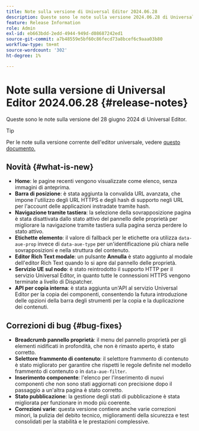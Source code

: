 ```yaml
---
title: Note sulla versione di Universal Editor 2024.06.28
description: Queste sono le note sulla versione 2024.06.28 di Universal Editor.
feature: Release Information
role: Admin
exl-id: eb663bdd-2edd-4944-949d-d08687242ed1
source-git-commit: a7b48559e5bf60c86fecd73a8bcef6c9aaa03b80
workflow-type: tm+mt
source-wordcount: '302'
ht-degree: 1%

---
```


# Note sulla versione di Universal Editor 2024.06.28 {#release-notes}

Queste sono le note sulla versione del 28 giugno 2024 di Universal Editor.

>[!TIP]
>
>Per le note sulla versione corrente dell&#39;editor universale, vedere [questo documento.](/help/release-notes/universal-editor/current.md)

## Novità {#what-is-new}

* **Home**: le pagine recenti vengono visualizzate come elenco, senza immagini di anteprima.
* **Barra di posizione**: è stata aggiunta la convalida URL avanzata, che impone l&#39;utilizzo degli URL HTTPS e degli hash di supporto negli URL per l&#39;account delle applicazioni instradate tramite hash.
* **Navigazione tramite tastiera**: la selezione della sovrapposizione pagina è stata disattivata dallo stato attivo del pannello delle proprietà per migliorare la navigazione tramite tastiera sulla pagina senza perdere lo stato attivo.
* **Etichette elemento**: il valore di fallback per le etichette ora utilizza `data-aue-prop` invece di `data-aue-type` per un&#39;identificazione più chiara nelle sovrapposizioni e nella struttura del contenuto.
* **Editor Rich Text modale**: un pulsante **Annulla** è stato aggiunto al modale dell&#39;editor Rich Text quando lo si apre dal pannello delle proprietà.
* **Servizio UE sul nodo**: è stato reintrodotto il supporto HTTP per il servizio Universal Editor, in quanto tutte le connessioni HTTPS vengono terminate a livello di Dispatcher.
* **API per copia interna**: è stata aggiunta un&#39;API al servizio Universal Editor per la copia dei componenti, consentendo la futura introduzione delle opzioni della barra degli strumenti per la copia e la duplicazione dei contenuti.

## Correzioni di bug {#bug-fixes}

* **Breadcrumb pannello proprietà**: il menu del pannello proprietà per gli elementi nidificati in profondità, che non è rimasto aperto, è stato corretto.
* **Selettore frammento di contenuto**: il selettore frammento di contenuto è stato migliorato per garantire che rispetti le regole definite nel modello frammento di contenuto o in `data-aue-filter`.
* **Inserimento componente**: l&#39;elenco per l&#39;inserimento di nuovi componenti che non sono stati aggiornati con precisione dopo il passaggio a un&#39;altra pagina è stato corretto.
* **Stato pubblicazione**: la gestione degli stati di pubblicazione è stata migliorata per funzionare in modo più coerente.
* **Correzioni varie**: questa versione contiene anche varie correzioni minori, la pulizia del debito tecnico, miglioramenti della sicurezza e test consolidati per la stabilità e le prestazioni complessive.
